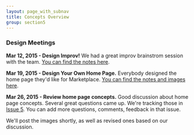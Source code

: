 ```yaml
---
layout: page_with_subnav
title: Concepts Overview
group: section5
---
```


### Design Meetings 

**Mar 12, 2015 - Design Improv!** We had a great improv brainstrom session with the team. [You can find the notes here][1].

**Mar 19, 2015 - Design Your Own Home Page.** Everybody designed the home page they'd like for Marketplace. [You can find the notes and images here][2].

**Mar 26, 2015 - Review home page concepts.** Good discussion about home page concepts. Several great questions came up. We're tracking those in [Issue 5][3]. You can add more questions, comments, feedback in that issue.

We'll post the images shortly, as well as revised ones based on our discussion.




[1]: https://docs.google.com/a/mozilla.com/document/d/1dn7Tl_EhYg-n5YRsgRxqBBpwQ0fruMgOrnLWQdUcX6c "Go to notes"
[2]: https://docs.google.com/a/mozilla.com/document/d/1bbxXybu0QuQYbFsubgpKHw-wcEsIZdb8a15WfibWkDI "Go to notes"
[3]: https://github.com/MarketplaceUX/mow/issues/5 "Go to issue"

&nbsp;
<br/>
&nbsp;
&nbsp;
<br/>
&nbsp;



